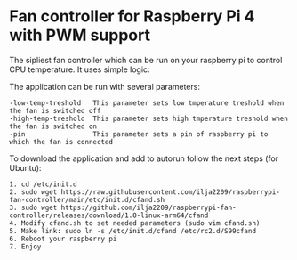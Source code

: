 # Fan controller for Raspberry Pi 4 with PWM support
The sipliest fan controller which can be run on your raspberry pi to control CPU temperature. It uses simple logic:

The application can be run with several parameters:
```
-low-temp-treshold   This parameter sets low tmperature treshold when the fan is switched off
-high-temp-treshold  This parameter sets high tmperature treshold when the fan is switched on
-pin                 This parameter sets a pin of raspberry pi to which the fan is connected
```

To download the application and add to autorun follow the next steps (for Ubuntu):
```
1. cd /etc/init.d
2. sudo wget https://raw.githubusercontent.com/ilja2209/raspberrypi-fan-controller/main/etc/init.d/cfand.sh
3. sudo wget https://github.com/ilja2209/raspberrypi-fan-controller/releases/download/1.0-linux-arm64/cfand
4. Modify cfand.sh to set needed parameters (sudo vim cfand.sh)
5. Make link: sudo ln -s /etc/init.d/cfand /etc/rc2.d/S99cfand
6. Reboot your raspberry pi
7. Enjoy
```

